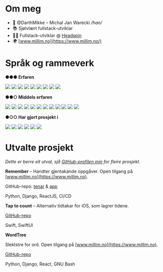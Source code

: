 # Om meg
- 👋 @DarthMikke – Michal Jan Warecki */han/*
- 📚 Sjølvlært fullstack-utviklar
- 👨‍🏭 Fullstack-utviklar @ [Headspin](https://www.headspin.no)
- 🌍 [www.millim.no](https://www.millim.no/)

# Språk og rammeverk

<!--- ●○ --->
<!---
Takk Tassia Accoli
https://javascript.plainenglish.io/how-to-make-custom-language-badges-for-your-profile-using-shields-io-d2aeaf016b6b
--->


**●●● Erfaren**

<img src="https://img.shields.io/badge/Python-●●●-3776AB?logo=python"></img>
<img src="https://img.shields.io/badge/Django-●●●-092E20?logo=django"></img>
<img src="https://img.shields.io/badge/React-●●●-61DAFB?logo=react"></img>
<img src="https://img.shields.io/badge/GitHub-●●●-181717?logo=github"></img>
<img src="https://img.shields.io/badge/Bootstrap-●●●-7952B3?logo=bootstrap"></img>
<img src="https://img.shields.io/badge/Linux-●●●-FCC624?logo=linux"></img>
<img src="https://img.shields.io/badge/Javascript-●●●-F7DF1E?logo=javascript"></img>
<img src="https://img.shields.io/badge/PHP-●●●-777BB4?logo=php"></img>
<img src="https://img.shields.io/badge/Apache-●●●-D22128?logo=apache"></img>

<!---Python, Django, React, Javascript, GitHub, Linux, Bootstrap, PHP, Apache--->

**●●○ Middels erfaren**

<img src="https://img.shields.io/badge/Docker●●○-F05138?logo=docker"></img>
<img src="https://img.shields.io/badge/Bash-●●○-4EAA25?logo=gnu-bash"></img>
<img src="https://img.shields.io/badge/Git-●●○-F05032?logo=git"></img>
<img src="https://img.shields.io/badge/CI%2FCD-●●○-2088FF?logo=github-actions"></img>
<img src="https://img.shields.io/badge/Swift-●●○-F05138?logo=swift"></img>
<img src="https://img.shields.io/badge/SwiftUI-●●○-F05138?logo=swift"></img>
<img src="https://img.shields.io/badge/XCode-●●○-147EFB?logo=xcode"></img>
<img src="https://img.shields.io/badge/jQuery-●●○-0769AD?logo=jquery"></img>
<img src="https://img.shields.io/badge/LaTeX-●●○-008080?logo=latex"></img>
<img src="https://img.shields.io/badge/Pandas-●●○-150458?logo=pandas"></img>
<img src="https://img.shields.io/badge/SQLite-●●○-003B57?logo=SQLite"></img>
<img src="https://img.shields.io/badge/MySQL-●●○-4479A1?logo=mysql"></img>

<!---Docker, Swift, SwiftUI, XCode, jQuery, Git, LaTeX, Pandas, SQLite--->

**●○○ Har gjort prosjekt i**

<img src="https://img.shields.io/badge/Elixir-●○○-A22846?logo=elixir"></img>
<img src="https://img.shields.io/badge/Raspberry%20Pi-●○○-A22846?logo=raspberry-pi"></img>
<img src="https://img.shields.io/badge/Java-●○○-007396?logo=java"></img>
<img src="https://img.shields.io/badge/C-●○○-A8B9CC?logo=c"></img>
<img src="https://img.shields.io/badge/C++-●○○-00599C?logo=cplusplus"></img>
<img src="https://img.shields.io/badge/PostgreSQL-●○○-4169E1?logo=postgresql"></img>
<!---Elixir, Raspberry Pi, Java, C, C++, MySQL, PostgreSQL--->

# Utvalte prosjekt

*Dette er berre eit utval, sjå [GitHub-profilen min](https://github.com/DarthMikke?tab=repositories) for fleire prosjekt.*

**Remember** – Handter gjentakande oppgåver. Open tilgang på [www.millim.no](https://www.millim.no).

GitHub-repo: [tenar](https://www.github.com/DarthMikke/remember_server) & [app](https://www.github.com/DarthMikke/remember_react)

Python, Django, ReactJS, CI/CD

**Tap to count** – Alternativ tidtakar for iOS, som lagrer tidene.

[GitHub-repo](https://www.github.com/DarthMikke/tap-to-count)

Swift, SwiftUI

**WordTree**

Slektstre for ord. Open tilgang på [www.millim.no](https://www.millim.no).

[GitHub-repo](https://www.github.com/DarthMikke/wordtree)

Python, Django, React, GNU Bash

<!--- 
- 👀 I’m interested in ...
- 🌱 I’m currently learning ...
- 💞️ I’m looking to collaborate on ...
- 📫 How to reach me ... --->

<!---
DarthMikke/DarthMikke is a ✨ special ✨ repository because its `README.md` (this file) appears on your GitHub profile.
You can click the Preview link to take a look at your changes.
--->
